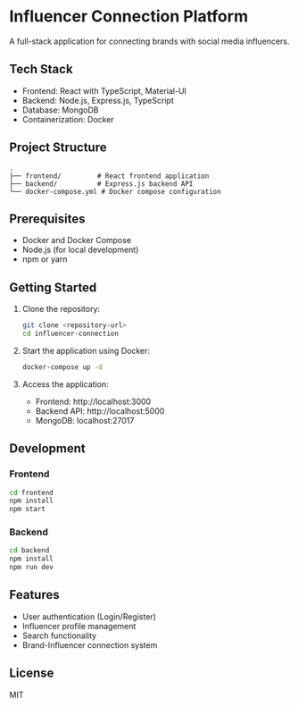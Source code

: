# Influencer Connection Platform

A full-stack application for connecting brands with social media influencers.

## Tech Stack

- Frontend: React with TypeScript, Material-UI
- Backend: Node.js, Express.js, TypeScript
- Database: MongoDB
- Containerization: Docker

## Project Structure

```
.
├── frontend/         # React frontend application
├── backend/          # Express.js backend API
└── docker-compose.yml # Docker compose configuration
```

## Prerequisites

- Docker and Docker Compose
- Node.js (for local development)
- npm or yarn

## Getting Started

1. Clone the repository:
   ```bash
   git clone <repository-url>
   cd influencer-connection
   ```

2. Start the application using Docker:
   ```bash
   docker-compose up -d
   ```

3. Access the application:
   - Frontend: http://localhost:3000
   - Backend API: http://localhost:5000
   - MongoDB: localhost:27017

## Development

### Frontend

```bash
cd frontend
npm install
npm start
```

### Backend

```bash
cd backend
npm install
npm run dev
```

## Features

- User authentication (Login/Register)
- Influencer profile management
- Search functionality
- Brand-Influencer connection system

## License

MIT 